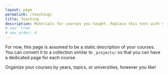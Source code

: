 ```yaml
---
layout: page
permalink: /teaching/
title: Teaching
description: Materials for courses you taught. Replace this text with your description.
# nav: true
# nav_order: 4
---
```


For now, this page is assumed to be a static description of your courses. You can convert it to a collection similar to `_projects/` so that you can have a dedicated page for each course.

Organize your courses by years, topics, or universities, however you like!
